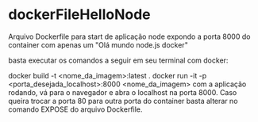 # dockerFileHelloNode
Arquivo Dockerfile para start de aplicação node expondo a porta 8000 do container com apenas um "Olá mundo node.js docker"

basta executar os comandos a seguir em seu terminal com docker:

docker build -t <nome_da_imagem>:latest .
docker run -it -p <porta_desejada_localhost>:8000 <nome_da_imagem>
com a aplicação rodando, vá para o navegador e abra o localhost na porta 8000. Caso queira trocar a porta 80 para outra porta do container basta alterar no comando EXPOSE do arquivo Dockerfile.

